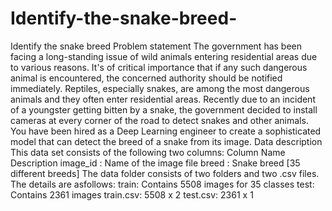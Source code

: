 # Identify-the-snake-breed-
Identify the snake breed Problem statement  The government has been facing a long-standing issue of wild animals entering residential areas due to various reasons. It's of critical importance that if any such dangerous animal is encountered, the concerned authority should be notified immediately. Reptiles, especially snakes, are among the most dangerous animals and they often enter residential areas.  Recently due to an incident of a youngster getting bitten by a snake, the government decided to install cameras at every corner of the road to detect snakes and other animals.  You have been hired as a Deep Learning engineer to create a sophisticated model that can detect the breed of a snake from its image.  Data description This data set consists of the following two columns:  Column Name Description  image_id : Name of the image file breed : Snake breed [35 different breeds]  The data folder consists of two folders and two .csv files. The details are asfollows:  train: Contains 5508 images for 35 classes  test: Contains 2361 images  train.csv: 5508 x 2  test.csv: 2361 x 1
